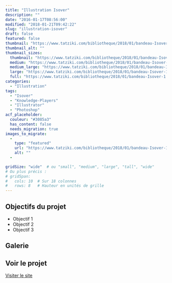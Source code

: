 ```yaml
---
title: "Illustration Isover"
description: ""
date: "2016-01-17T08:56:00"
modified: "2018-01-21T09:42:22"
slug: "illustration-isover"
draft: false
featured: false
thumbnail: "https://www.tatziki.com/bibliotheque/2018/01/bandeau-Isover-1.jpg"
thumbnail_alt: ""
thumbnail_sizes:
  thumbnail: "https://www.tatziki.com/bibliotheque/2018/01/bandeau-Isover-1-150x150.jpg"
  medium: "https://www.tatziki.com/bibliotheque/2018/01/bandeau-Isover-1-300x118.jpg"
  medium_large: "https://www.tatziki.com/bibliotheque/2018/01/bandeau-Isover-1-768x303.jpg"
  large: "https://www.tatziki.com/bibliotheque/2018/01/bandeau-Isover-1-1024x403.jpg"
  full: "https://www.tatziki.com/bibliotheque/2018/01/bandeau-Isover-1.jpg"
categories:
  - "Illustration"
tags:
  - "Isover"
  - "Knowledge-Players"
  - "Illustrator"
  - "Photoshop"
acf_placeholder:
  couleur: "#3085a3"
  has_content: false
  needs_migration: true
images_to_migrate:
  -
    type: "featured"
    url: "https://www.tatziki.com/bibliotheque/2018/01/bandeau-Isover-1.jpg"
    alt: ""
  -

gridSize: "wide"  # ou "small", "medium", "large", "tall", "wide"
# Ou plus précis :
# gridSpan:
#   cols: 10  # Sur 18 colonnes
#   rows: 8   # Hauteur en unités de grille
---
```


## Objectifs du projet

<!-- TODO: Ajouter les objectifs depuis ACF -->
- Objectif 1
- Objectif 2
- Objectif 3

## Galerie

<!-- TODO: Ajouter les images du projet -->

## Voir le projet

[Visiter le site](https://www.tatziki.com/illustration-isover/)
